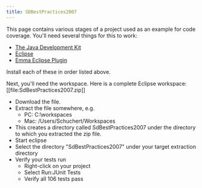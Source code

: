```yaml
---
title: SDBestPractices2007
---
```

This page contains various stages of a project used as an example for code coverage. You'll need several things for this to work:
* [The Java Development Kit](http://java.sun.com/javase/downloads/index.jsp)
* [Eclipse](http://www.eclipse.org/downloads/)
* [Emma Eclipse Plugin](http://www.eclemma.org/installation.html)

Install each of these in order listed above.

Next, you'll need the workspace. Here is a complete Eclipse workspace:
[[file:SdBestPractices2007.zip]]


* Download the file.
* Extract the file somewhere, e.g.
  * PC: C:\workspaces
  * Mac: /Users/Schuchert/Workspaces
* This creates a directory called SdBestPractices2007 under the directory to which you extracted the zip file.
* Start eclipse
* Select the directory "SdBestPractices2007" under your target extraction directory 
* Verify your tests run
  * Right-click on your project
  * Select Run:JUnit Tests
  * Verify all 106 tests pass

